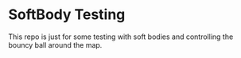 # SoftBody Testing
This repo is just for some testing with soft bodies and controlling the bouncy ball around the map.
